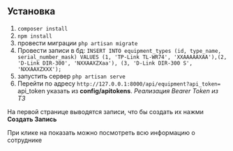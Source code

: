 ## Установка
1. `composer install`
2. `npm install`
3. провести миграции `php artisan migrate`
4. Провести записи в бд: `INSERT INTO equipment_types (id, type_name, serial_number_mask) VALUES (1, 'TP-Link TL-WR74', 'XXAAAAAXAA'),(2, 'D-Link DIR-300', 'NXXAAXZXaa'), (3, 'D-Link DIR-300 S', 'NXXAAXZXXX');`
4. запустить сервер `php artisan serve`
5. Перейти по адресу `http://127.0.0.1:8000/api/equipment?api_token=`
   api_token указать из **config/apitokens**. *Реализация Bearer Token из ТЗ*

На первой странице выводятся записи, что бы создать их нажми **Создать Запись**

При клике на показать можно посмотреть всю информацию о сотруднике
